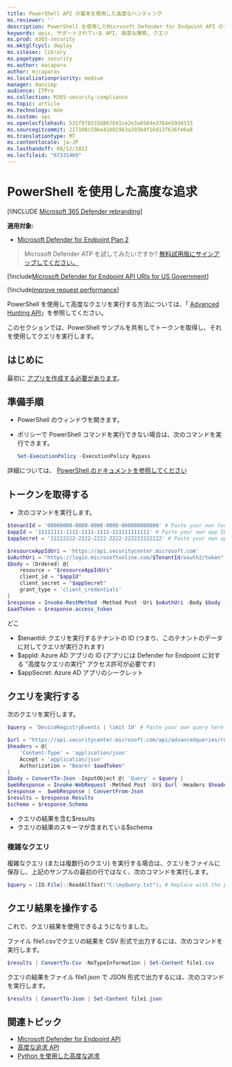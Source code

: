 ```yaml
---
title: PowerShell API の基本を使用した高度なハンティング
ms.reviewer: ''
description: PowerShell を使用したMicrosoft Defender for Endpoint API のクエリの基本について説明します。
keywords: apis, サポートされている API, 高度な捜索, クエリ
ms.prod: m365-security
ms.mktglfcycl: deploy
ms.sitesec: library
ms.pagetype: security
ms.author: macapara
author: mjcaparas
ms.localizationpriority: medium
manager: dansimp
audience: ITPro
ms.collection: M365-security-compliance
ms.topic: article
ms.technology: mde
ms.custom: api
ms.openlocfilehash: 535f978333d867641ce2e3a8564e3764e59d4333
ms.sourcegitcommit: 217108c59be41b01963a393b4f16d137636fe6a8
ms.translationtype: MT
ms.contentlocale: ja-JP
ms.lasthandoff: 08/12/2022
ms.locfileid: "67331469"
---
```

# <a name="advanced-hunting-using-powershell"></a>PowerShell を使用した高度な追求

[!INCLUDE [Microsoft 365 Defender rebranding](../../includes/microsoft-defender.md)]

**適用対象:** 
- [Microsoft Defender for Endpoint Plan 2](https://go.microsoft.com/fwlink/p/?linkid=2154037)

> Microsoft Defender ATP を試してみたいですか? [無料試用版にサインアップしてください。](https://signup.microsoft.com/create-account/signup?products=7f379fee-c4f9-4278-b0a1-e4c8c2fcdf7e&ru=https://aka.ms/MDEp2OpenTrial?ocid=docs-wdatp-exposedapis-abovefoldlink)

[!include[Microsoft Defender for Endpoint API URIs for US Government](../../includes/microsoft-defender-api-usgov.md)]

[!include[Improve request performance](../../includes/improve-request-performance.md)]

PowerShell を使用して高度なクエリを実行する方法については、「 [Advanced Hunting API](run-advanced-query-api.md)」を参照してください。

このセクションでは、PowerShell サンプルを共有してトークンを取得し、それを使用してクエリを実行します。

## <a name="before-you-begin"></a>はじめに
最初に [アプリを作成する必要があります](apis-intro.md)。

## <a name="preparation-instructions"></a>準備手順

- PowerShell のウィンドウを開きます。

- ポリシーで PowerShell コマンドを実行できない場合は、次のコマンドを実行できます。

  ```powershell
  Set-ExecutionPolicy -ExecutionPolicy Bypass
  ```

詳細については、 [PowerShell のドキュメントを参照してください](/powershell/module/microsoft.powershell.security/set-executionpolicy)

## <a name="get-token"></a>トークンを取得する

- 次のコマンドを実行します。

```powershell
$tenantId = '00000000-0000-0000-0000-000000000000' # Paste your own tenant ID here
$appId = '11111111-1111-1111-1111-111111111111' # Paste your own app ID here
$appSecret = '22222222-2222-2222-2222-222222222222' # Paste your own app secret here

$resourceAppIdUri = 'https://api.securitycenter.microsoft.com'
$oAuthUri = "https://login.microsoftonline.com/$TenantId/oauth2/token"
$body = [Ordered] @{
    resource = "$resourceAppIdUri"
    client_id = "$appId"
    client_secret = "$appSecret"
    grant_type = 'client_credentials'
}
$response = Invoke-RestMethod -Method Post -Uri $oAuthUri -Body $body -ErrorAction Stop
$aadToken = $response.access_token
```

どこ
- $tenantId: クエリを実行するテナントの ID (つまり、このテナントのデータに対してクエリが実行されます)
- $appId: Azure AD アプリの ID (アプリには Defender for Endpoint に対する "高度なクエリの実行" アクセス許可が必要です)
- $appSecret: Azure AD アプリのシークレット

## <a name="run-query"></a>クエリを実行する

次のクエリを実行します。

```powershell
$query = 'DeviceRegistryEvents | limit 10' # Paste your own query here

$url = "https://api.securitycenter.microsoft.com/api/advancedqueries/run"
$headers = @{ 
    'Content-Type' = 'application/json'
    Accept = 'application/json'
    Authorization = "Bearer $aadToken" 
}
$body = ConvertTo-Json -InputObject @{ 'Query' = $query }
$webResponse = Invoke-WebRequest -Method Post -Uri $url -Headers $headers -Body $body -ErrorAction Stop
$response =  $webResponse | ConvertFrom-Json
$results = $response.Results
$schema = $response.Schema
```

- クエリの結果を含む$results
- クエリの結果のスキーマが含まれている$schema

### <a name="complex-queries"></a>複雑なクエリ

複雑なクエリ (または複数行のクエリ) を実行する場合は、クエリをファイルに保存し、上記のサンプルの最初の行ではなく、次のコマンドを実行します。

```powershell
$query = [IO.File]::ReadAllText("C:\myQuery.txt"); # Replace with the path to your file
```

## <a name="work-with-query-results"></a>クエリ結果を操作する

これで、クエリ結果を使用できるようになりました。

ファイル file1.csvでクエリの結果を CSV 形式で出力するには、次のコマンドを実行します。

```powershell
$results | ConvertTo-Csv -NoTypeInformation | Set-Content file1.csv
```

クエリの結果をファイル file1.json で JSON 形式で出力するには、次のコマンドを実行します。

```powershell
$results | ConvertTo-Json | Set-Content file1.json
```


## <a name="related-topic"></a>関連トピック
- [Microsoft Defender for Endpoint API](apis-intro.md)
- [高度な追求 API](run-advanced-query-api.md)
- [Python を使用した高度な追求](run-advanced-query-sample-python.md)

